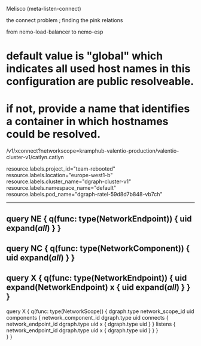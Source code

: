 Melisco (meta-listen-connect)


the connect problem ; finding the pink relations

from nemo-load-balancer to nemo-esp

# default value is "global" which indicates all used host names in this configuration are public resolveable.
# if not, provide a name that identifies a container in which hostnames could be resolved.

/v1/xconnect?networkscope=kramphub-valentio-production/valentio-cluster-v1/catlyn.catlyn

resource.labels.project_id="team-rebooted"
resource.labels.location="europe-west1-b"
resource.labels.cluster_name="dgraph-cluster-v1"
resource.labels.namespace_name="default"
resource.labels.pod_name="dgraph-ratel-59d8d7b848-vb7ch"


-------------------------
query NE {
  q(func: type(NetworkEndpoint)) {
   uid
   expand(_all_)
  }
}
-------------------------
query NC {
  q(func: type(NetworkComponent)) {
   uid
   expand(_all_)
  }
}
-------------------------
query X {
  q(func: type(NetworkEndpoint)) {
   uid
   expand(NetworkEndpoint)
   x {
     uid
     expand(_all_)
   }
  }
}
-------------------------
query X {
        q(func: type(NetworkScope)) {
    					  dgraph.type
    						network_scope_id
                uid
                components {
                      network_component_id
                      dgraph.type
                      uid
                    	connects {
                        network_endpoint_id
                        dgraph.type
                        uid
                        x {
                          dgraph.type
                          uid
                        }
                      }
                      listens {
                        network_endpoint_id
                        dgraph.type
                        uid
                        x {
                          dgraph.type
                          uid
                        }
                      }
                    }                	                    						
        }
}